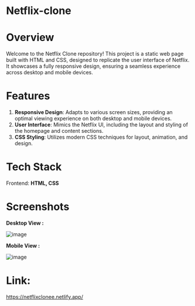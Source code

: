 # Netflix-clone

# Overview
Welcome to the Netflix Clone repository! This project is a static web page built with HTML and CSS, designed to replicate the user interface of Netflix. It showcases a fully responsive design, ensuring a seamless experience across desktop and mobile devices.

# Features
1. **Responsive Design**: Adapts to various screen sizes, providing an optimal viewing experience on both desktop and mobile devices.
2. **User Interface**: Mimics the Netflix UI, including the layout and styling of the homepage and content sections.
3. **CSS Styling**: Utilizes modern CSS techniques for layout, animation, and design.

# Tech Stack
Frontend: **HTML, CSS**

# Screenshots
**Desktop View :**

![image](https://github.com/VinayKhedkar/Netflix-clone/assets/145246376/dc153cde-1771-47f5-9c33-3238f218e17e)

**Mobile View :**

![image](https://github.com/VinayKhedkar/Netflix-clone/assets/145246376/ec198ce4-37f8-4164-b1c9-6df80f6cc7d2)


# Link: 
https://netflixclonee.netlify.app/
